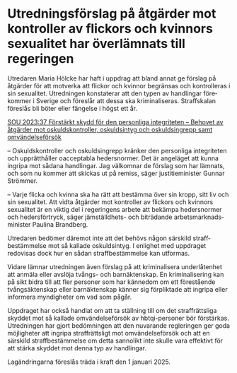 # Utredningsförslag på åtgärder mot kontroller av flickors och kvinnors sexualitet har överlämnats till regeringen

Utredaren Maria Hölcke har haft i uppdrag att bland annat ge förslag på åtgärder för att mot­verka att flickor och kvinnor begränsas och kontrol­leras i sin sexualitet. Utred­ningen konstaterar att den typen av hand­lingar före­kommer i Sverige och föreslår att dessa ska kriminali­seras. Straff­skalan föreslås bli böter eller fängelse i högst ett år.

[SOU 2023:37 Förstärkt skydd för den personliga integriteten – Behovet av åtgärder mot oskuldskontroller, oskuldsintyg och oskuldsingrepp samt omvändelseförsök](/rattsliga-dokument/statens-offentliga-utredningar/2023/07/sou-202337/ "SOU 2023:37")

– Oskuldskontroller och oskulds­ingrepp kränker den personliga inte­griteten och upprätt­håller oacceptabla heders­normer. Det är ange­läget att kunna ingripa mot sådana handlingar. Jag välkomnar de förslag som har lämnats, och som nu kommer att skickas ut på remiss, säger justitie­minister Gunnar Strömmer.

– Varje flicka och kvinna ska ha rätt att bestämma över sin kropp, sitt liv och sin sexualitet. Att vidta åtgärder mot kontroller av flickors och kvinnors sexualitet är en viktig del i regeringens arbete att bekämpa heders­normer och heders­förtryck, säger jämställdhets- och biträdande arbets­marknads­minister Paulina Brandberg.

Utredaren bedömer däremot inte att det behövs någon särskild straff­bestäm­melse mot så kallade oskulds­intyg. I enlighet med uppdraget redovisas dock hur en sådan straff­bestäm­melse kan utformas.

Vidare lämnar utred­ningen även förslag på att krimi­nalisera underlåtenhet att anmäla eller avslöja tvångs- och barnäktenskap. En kriminali­sering kan på sikt bidra till att fler personer som har känne­dom om ett förestående tvångs­äktenskap eller barn­äktenskap känner sig förpliktade att ingripa eller informera myndig­heter om vad som pågår.

Uppdraget har också handlat om att ta ställning till om det straff­rättsliga skyddet mot så kallade omvändelse­försök av hbtqi-personer bör förstärkas. Utredningen har gjort bedöm­ningen att den nuvarande regleringen ger goda möjlig­heter att ingripa straff­rättsligt mot omvändelse­försök och att en särskild straff­bestämmelse om detta sannolikt inte skulle vara effektivt för att stärka skyddet mot denna typ av handlingar.

Lagändringarna föreslås träda i kraft den 1 januari 2025.
